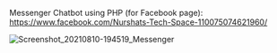 Messenger Chatbot using PHP (for Facebook page): 
https://www.facebook.com/Nurshats-Tech-Space-110075074621960/


![Screenshot_20210810-194519_Messenger](https://user-images.githubusercontent.com/84605112/128878685-bd1f56ad-adf5-48bb-a7b4-a3eeeb0ed264.jpg)


